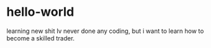 # hello-world
learning new shit
Iv never done any coding, but i want to learn how to become a skilled trader.
